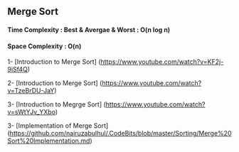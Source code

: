 ## Merge Sort

#### Time Complexity : Best & Avergae & Worst : O(n log n) 
#### Space Complexity : O(n)




1- [Introduction to Merge Sort] (https://www.youtube.com/watch?v=KF2j-9iSf4Q)

2- [Introduction to Merge Sort] (https://www.youtube.com/watch?v=TzeBrDU-JaY) 

3- [Introduction to Megrge Sort] (https://www.youtube.com/watch?v=sWtYJv_YXbo)

3- [Implementation of Merge Sort] (https://github.com/nairuzabulhul/.CodeBits/blob/master/Sorting/Merge%20Sort%20Implementation.md)
